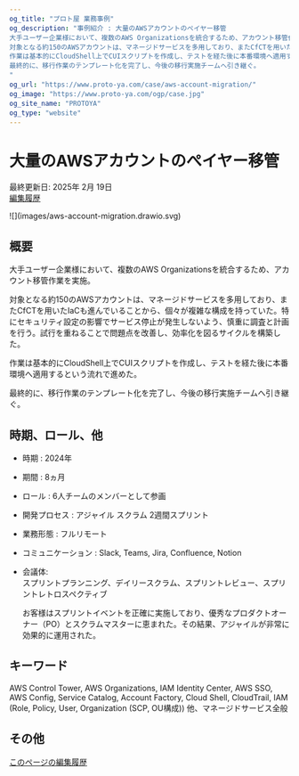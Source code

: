 ```yaml
---
og_title: "プロト屋 業務事例"
og_description: "事例紹介 : 大量のAWSアカウントのぺイヤー移管
大手ユーザー企業様において、複数のAWS Organizationsを統合するため、アカウント移管作業を実施。
対象となる約150のAWSアカウントは、マネージドサービスを多用しており、またCfCTを用いたIaCも進んでいることから、個々が複雑な構成を持っていた。特にセキュリティ設定の影響でサービス停止が発生しないよう、慎重に調査と計画を行う。試行を重ねることで問題点を改善し、効率化を図るサイクルを構築した。
作業は基本的にCloudShell上でCUIスクリプトを作成し、テストを経た後に本番環境へ適用するという流れで進めた。
最終的に、移行作業のテンプレート化を完了し、今後の移行実施チームへ引き継ぐ。
"
og_url: "https://www.proto-ya.com/case/aws-account-migration/"
og_image: "https://www.proto-ya.com/ogp/case.jpg"
og_site_name: "PROTOYA"
og_type: "website"
---
```

# 大量のAWSアカウントのぺイヤー移管
<p class="update-date">最終更新日: 2025年 2月 19日</br>
<a class="update-date" target="_blank" href='https://github.com/proto-ya/protoya-mkdocs/commits/main/docs/case/aws-account-migration.md'>編集履歴</a></p>
![](images/aws-account-migration.drawio.svg)

## 概要

大手ユーザー企業様において、複数のAWS Organizationsを統合するため、アカウント移管作業を実施。

対象となる約150のAWSアカウントは、マネージドサービスを多用しており、またCfCTを用いたIaCも進んでいることから、個々が複雑な構成を持っていた。特にセキュリティ設定の影響でサービス停止が発生しないよう、慎重に調査と計画を行う。試行を重ねることで問題点を改善し、効率化を図るサイクルを構築した。

作業は基本的にCloudShell上でCUIスクリプトを作成し、テストを経た後に本番環境へ適用するという流れで進めた。

最終的に、移行作業のテンプレート化を完了し、今後の移行実施チームへ引き継ぐ。

## 時期、ロール、他

- 時期 : 2024年 
- 期間 : 8ヵ月
- ロール : 6人チームのメンバーとして参画
- 開発プロセス : アジャイル スクラム 2週間スプリント
- 業務形態 : フルリモート
- コミュニケーション : Slack, Teams, Jira, Confluence, Notion
- 会議体:  
    スプリントプランニング、デイリースクラム、スプリントレビュー、スプリントレトロスペクティブ

    お客様はスプリントイベントを正確に実施しており、優秀なプロダクトオーナー（PO）とスクラムマスターに恵まれた。その結果、アジャイルが非常に効果的に運用された。

## キーワード

AWS Control Tower, AWS Organizations, IAM Identity Center, AWS SSO, AWS Config, Service Catalog, Account Factory, Cloud Shell, CloudTrail, IAM (Role, Policy, User, Organization (SCP, OU構成)) 他、マネージドサービス全般

## その他

[このページの編集履歴](https://github.com/proto-ya/protoya-mkdocs/commits/main/docs/case/aws-account-migration.md)